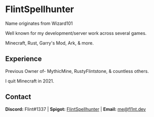 # FlintSpellhunter

Name originates from Wizard101

Well known for my development/server work across several games.

Minecraft, Rust, Garry's Mod, Ark, & more.

## Experience

Previous Owner of- MythicMine, RustyFlintstone, & countless others.

I quit Minecraft in 2021.

## Contact

**Discord:** Flint#1337 |
**Spigot:** [FlintSpellhunter](https://www.spigotmc.org/members/flintspellhunter.38257/) |
**Email:** me@fl1nt.dev
